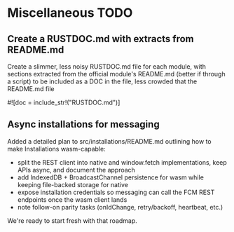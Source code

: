 # Miscellaneous TODO

## Create a RUSTDOC.md with extracts from README.md


Create a slimmer, less noisy RUSTDOC.md file for each module, with sections extracted from the official module's README.md (better if through a script) to be included as a DOC in the file, less crowded that the README.md file

#![doc = include_str!("RUSTDOC.md")]


## Async installations for messaging

 Added a detailed plan to src/installations/README.md outlining how to make Installations wasm-capable:

  - split the REST client into native and window.fetch implementations, keep APIs async, and document the approach
  - add IndexedDB + BroadcastChannel persistence for wasm while keeping file-backed storage for native
  - expose installation credentials so messaging can call the FCM REST endpoints once the wasm client lands
  - note follow-on parity tasks (onIdChange, retry/backoff, heartbeat, etc.)

  We're ready to start fresh with that roadmap.
